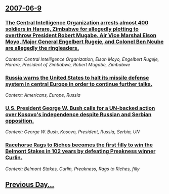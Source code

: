 ## [2007-06-9](/news/2007/06/9/index.md)

### [ The Central Intelligence Organization arrests almost 400 soldiers in Harare, Zimbabwe for allegedly plotting to overthrow President Robert Mugabe. Air Vice Marshal Elson Moyo, Major General Engelbert Rugeje, and Colonel Ben Ncube are allegedly the ringleaders. ](/news/2007/06/9/the-central-intelligence-organization-arrests-almost-400-soldiers-in-harare-zimbabwe-for-allegedly-plotting-to-overthrow-president-robert.md)
_Context: Central Intelligence Organization, Elson Moyo, Engelbert Rugeje, Harare, President of Zimbabwe, Robert Mugabe, Zimbabwe_

### [ Russia warns the United States to halt its missile defense system in central Europe in order to continue further talks. ](/news/2007/06/9/russia-warns-the-united-states-to-halt-its-missile-defense-system-in-central-europe-in-order-to-continue-further-talks.md)
_Context: Americans, Europe, Russia_

### [ U.S. President George W. Bush calls for a UN-backed action over Kosovo's independence despite Russian and Serbian opposition. ](/news/2007/06/9/u-s-president-george-w-bush-calls-for-a-un-backed-action-over-kosovo-s-independence-despite-russian-and-serbian-opposition.md)
_Context: George W. Bush, Kosovo, President, Russia, Serbia, UN_

### [ Racehorse Rags to Riches becomes the first filly to win the Belmont Stakes in 102 years by defeating Preakness winner Curlin. ](/news/2007/06/9/racehorse-rags-to-riches-becomes-the-first-filly-to-win-the-belmont-stakes-in-102-years-by-defeating-preakness-winner-curlin.md)
_Context: Belmont Stakes, Curlin, Preakness, Rags to Riches, filly_

## [Previous Day...](/news/2007/06/8/index.md)

